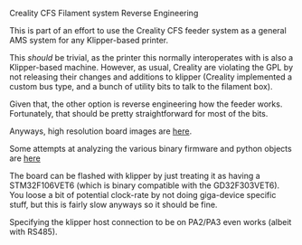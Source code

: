 Creality CFS Filament system Reverse Engineering

This is part of an effort to use the Creality CFS feeder system as a general AMS system for any Klipper-based printer.

This *should* be trivial, as the printer this normally interoperates with is also a Klipper-based machine. However, as usual, Creality are violating the GPL by not releasing their changes and additions to klipper (Creality implemented a custom bus type, and a bunch of utility bits to talk to the filament box).

Given that, the other option is reverse engineering how the feeder works. Fortunately, that should be pretty straightforward for most of the bits.

Anyways, high resolution board images are [here](PCBs.md).

Some attempts at analyzing the various binary firmware and python objects are [here](firmware.md)


The board can be flashed with klipper by just treating it as having a STM32F106VET6 (which is binary compatible with the GD32F303VET6). You loose a bit of potential clock-rate by not doing giga-device specific stuff, but this is fairly slow anyways so it should be fine. 

Specifying the klipper host connection to be on PA2/PA3 even works (albeit with RS485).
